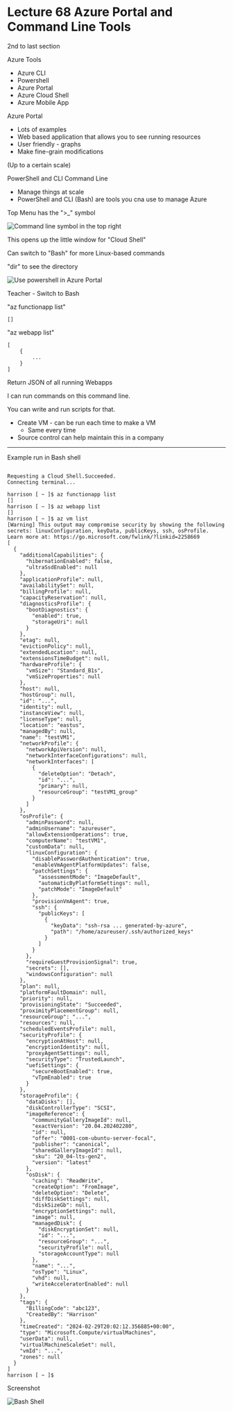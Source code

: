 # Lecture 68 Azure Portal and Command Line Tools

2nd to last section

Azure Tools
* Azure CLI
* Powershell
* Azure Portal
* Azure Cloud Shell
* Azure Mobile App

Azure Portal
* Lots of examples
* Web based application that allows you to see running resources
* User friendly - graphs
* Make fine-grain modifications

(Up to a certain scale)

PowerShell and CLI Command Line
* Manage things at scale
* PowerShell and CLI (Bash) are tools you cna use to manage Azure

Top Menu has the ">_" symbol

![Command line symbol in the top right](image.png)

This opens up the little window for "Cloud Shell"

Can switch to "Bash" for more Linux-based commands

"dir" to see the directory

![Use powershell in Azure Portal](image-1.png)

Teacher - Switch to Bash

"az functionapp list"

```
[]
```

"az webapp list"

```
[
    {
        ...
    }
]
```

Return JSON of all running Webapps

I can run commands on this command line.

You can write and run scripts for that.
* Create VM - can be run each time to make a VM
  * Same every time
* Source control can help maintain this in a company

----

Example run in Bash shell

```

Requesting a Cloud Shell.Succeeded. 
Connecting terminal...

harrison [ ~ ]$ az functionapp list
[]
harrison [ ~ ]$ az webapp list
[]
harrison [ ~ ]$ az vm list
[Warning] This output may compromise security by showing the following secrets: linuxConfiguration, keyData, publicKeys, ssh, osProfile. Learn more at: https://go.microsoft.com/fwlink/?linkid=2258669
[
  {
    "additionalCapabilities": {
      "hibernationEnabled": false,
      "ultraSsdEnabled": null
    },
    "applicationProfile": null,
    "availabilitySet": null,
    "billingProfile": null,
    "capacityReservation": null,
    "diagnosticsProfile": {
      "bootDiagnostics": {
        "enabled": true,
        "storageUri": null
      }
    },
    "etag": null,
    "evictionPolicy": null,
    "extendedLocation": null,
    "extensionsTimeBudget": null,
    "hardwareProfile": {
      "vmSize": "Standard_B1s",
      "vmSizeProperties": null
    },
    "host": null,
    "hostGroup": null,
    "id": "...",
    "identity": null,
    "instanceView": null,
    "licenseType": null,
    "location": "eastus",
    "managedBy": null,
    "name": "testVM1",
    "networkProfile": {
      "networkApiVersion": null,
      "networkInterfaceConfigurations": null,
      "networkInterfaces": [
        {
          "deleteOption": "Detach",
          "id": "...",
          "primary": null,
          "resourceGroup": "testVM1_group"
        }
      ]
    },
    "osProfile": {
      "adminPassword": null,
      "adminUsername": "azureuser",
      "allowExtensionOperations": true,
      "computerName": "testVM1",
      "customData": null,
      "linuxConfiguration": {
        "disablePasswordAuthentication": true,
        "enableVmAgentPlatformUpdates": false,
        "patchSettings": {
          "assessmentMode": "ImageDefault",
          "automaticByPlatformSettings": null,
          "patchMode": "ImageDefault"
        },
        "provisionVmAgent": true,
        "ssh": {
          "publicKeys": [
            {
              "keyData": "ssh-rsa ... generated-by-azure",
              "path": "/home/azureuser/.ssh/authorized_keys"
            }
          ]
        }
      },
      "requireGuestProvisionSignal": true,
      "secrets": [],
      "windowsConfiguration": null
    },
    "plan": null,
    "platformFaultDomain": null,
    "priority": null,
    "provisioningState": "Succeeded",
    "proximityPlacementGroup": null,
    "resourceGroup": "...",
    "resources": null,
    "scheduledEventsProfile": null,
    "securityProfile": {
      "encryptionAtHost": null,
      "encryptionIdentity": null,
      "proxyAgentSettings": null,
      "securityType": "TrustedLaunch",
      "uefiSettings": {
        "secureBootEnabled": true,
        "vTpmEnabled": true
      }
    },
    "storageProfile": {
      "dataDisks": [],
      "diskControllerType": "SCSI",
      "imageReference": {
        "communityGalleryImageId": null,
        "exactVersion": "20.04.202402280",
        "id": null,
        "offer": "0001-com-ubuntu-server-focal",
        "publisher": "canonical",
        "sharedGalleryImageId": null,
        "sku": "20_04-lts-gen2",
        "version": "latest"
      },
      "osDisk": {
        "caching": "ReadWrite",
        "createOption": "FromImage",
        "deleteOption": "Delete",
        "diffDiskSettings": null,
        "diskSizeGb": null,
        "encryptionSettings": null,
        "image": null,
        "managedDisk": {
          "diskEncryptionSet": null,
          "id": "...",
          "resourceGroup": "...",
          "securityProfile": null,
          "storageAccountType": null
        },
        "name": "...",
        "osType": "Linux",
        "vhd": null,
        "writeAcceleratorEnabled": null
      }
    },
    "tags": {
      "BillingCode": "abc123",
      "CreatedBy": "Harrison"
    },
    "timeCreated": "2024-02-29T20:02:12.356885+00:00",
    "type": "Microsoft.Compute/virtualMachines",
    "userData": null,
    "virtualMachineScaleSet": null,
    "vmId": "...",
    "zones": null
  }
]
harrison [ ~ ]$ 
```

Screenshot

![Bash Shell](image-2.png)
